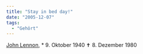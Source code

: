 ```yaml
---
title: "Stay in bed day!"
date: "2005-12-07"
tags:
  - "Gehört"
---
```


[John Lennon](http://de.wikipedia.org/wiki/John_Lennon), \* 9. Oktober 1940 ✝ 8. Dezember 1980
